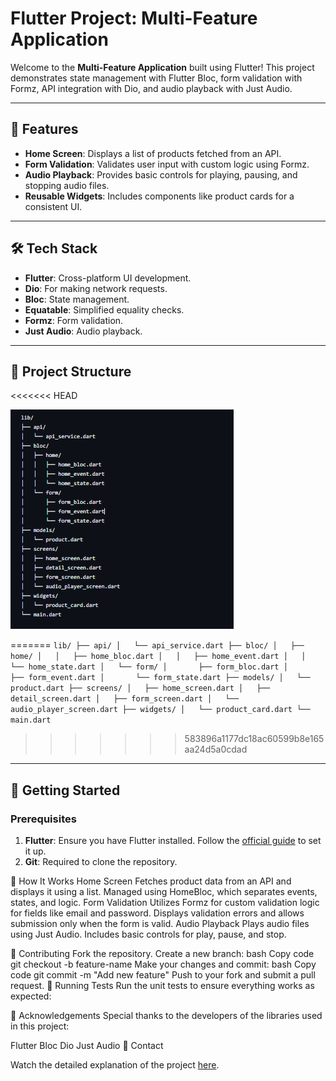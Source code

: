 # Flutter Project: Multi-Feature Application

Welcome to the **Multi-Feature Application** built using Flutter! This project demonstrates state management with Flutter Bloc, form validation with Formz, API integration with Dio, and audio playback with Just Audio.

---

## 🚀 Features

- **Home Screen**: Displays a list of products fetched from an API.
- **Form Validation**: Validates user input with custom logic using Formz.
- **Audio Playback**: Provides basic controls for playing, pausing, and stopping audio files.
- **Reusable Widgets**: Includes components like product cards for a consistent UI.

---

## 🛠️ Tech Stack

- **Flutter**: Cross-platform UI development.
- **Dio**: For making network requests.
- **Bloc**: State management.
- **Equatable**: Simplified equality checks.
- **Formz**: Form validation.
- **Just Audio**: Audio playback.

---

## 📂 Project Structure
<<<<<<< HEAD

![Local Image](assets\1.png)



=======
`
lib/
├── api/
│   └── api_service.dart
├── bloc/
│   ├── home/
│   │   ├── home_bloc.dart
│   │   ├── home_event.dart
│   │   └── home_state.dart
│   └── form/
│       ├── form_bloc.dart
│       ├── form_event.dart
│       └── form_state.dart
├── models/
│   └── product.dart
├── screens/
│   ├── home_screen.dart
│   ├── detail_screen.dart
│   ├── form_screen.dart
│   └── audio_player_screen.dart
├── widgets/
│   └── product_card.dart
└── main.dart
`
>>>>>>> 583896a1177dc18ac60599b8e165aa24d5a0cdad

---

## 🚀 Getting Started

### Prerequisites

1. **Flutter**: Ensure you have Flutter installed. Follow the [official guide](https://docs.flutter.dev/get-started/install) to set it up.
2. **Git**: Required to clone the repository.

📖 How It Works
Home Screen
Fetches product data from an API and displays it using a list.
Managed using HomeBloc, which separates events, states, and logic.
Form Validation
Utilizes Formz for custom validation logic for fields like email and password.
Displays validation errors and allows submission only when the form is valid.
Audio Playback
Plays audio files using Just Audio.
Includes basic controls for play, pause, and stop.

🤝 Contributing
Fork the repository.
Create a new branch:
bash
Copy code
git checkout -b feature-name
Make your changes and commit:
bash
Copy code
git commit -m "Add new feature"
Push to your fork and submit a pull request.
🧪 Running Tests
Run the unit tests to ensure everything works as expected:


🌟 Acknowledgements
Special thanks to the developers of the libraries used in this project:

Flutter Bloc
Dio
Just Audio
📧 Contact


Watch the detailed explanation of the project [here](https://drive.google.com/file/d/1DB1z-vZKroPQYFrf-TQY_IvH5aGOzBNy/view?usp=sharing).



